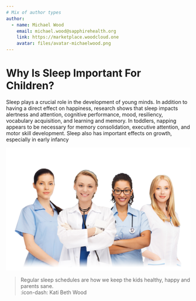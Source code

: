 ```yaml
---
# Mix of author types
author:
  - name: Michael Wood
    email: michael.wood@sapphirehealth.org
    link: https://marketplace.woodcloud.one
    avatar: files/avatar-michaelwood.png
---
```


# Why Is Sleep Important For Children? 

Sleep plays a crucial role in the development of young minds. In addition to having a direct effect on happiness, research shows that sleep impacts alertness and attention, cognitive performance, mood, resiliency, vocabulary acquisition, and learning and memory. In toddlers, napping appears to be necessary for memory consolidation, executive attention, and motor skill development. Sleep also has important effects on growth, especially in early infancy

![](20240402a-pic1.png)

>  Regular sleep schedules are how we keep the kids healthy, happy and parents sane.
>  <br> :icon-dash: Kati Beth Wood
